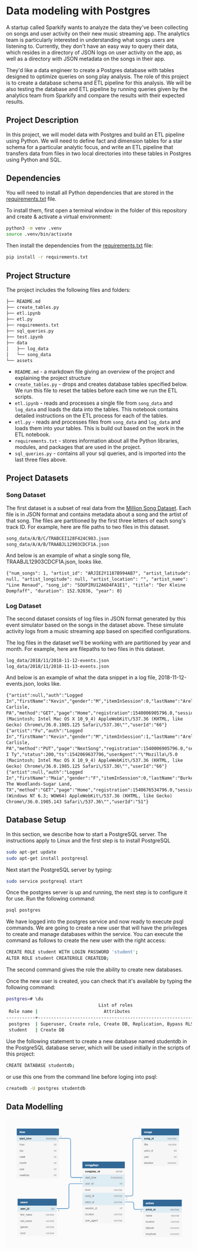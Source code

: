 # Data modeling with Postgres
A startup called Sparkify wants to analyze the data they've been collecting on songs and user activity on their new music streaming app. The analytics team is particularly interested in understanding what songs users are listening to. Currently, they don't have an easy way to query their data, which resides in a directory of JSON logs on user activity on the app, as well as a directory with JSON metadata on the songs in their app.

They'd like a data engineer to create a Postgres database with tables designed to optimize queries on song play analysis. The role of this project is to create a database schema and ETL pipeline for this analysis. We will be also testing the database and ETL pipeline by running queries given by the analytics team from Sparkify and compare the results with their expected results.

## Project Description
In this project, we will model data with Postgres and build an ETL pipeline using Python. We will need to define fact and dimension tables for a star schema for a particular analytic focus, and write an ETL pipeline that transfers data from files in two local directories into these tables in Postgres using Python and SQL.

## Dependencies

You will need to install all Python dependencies that are stored in the [requirements.txt](requirements.txt) file. 

To install them, first open a terminal window in the folder of this repository and create & activate a virtual environment: 

```bash
python3 -m venv .venv
source .venv/bin/activate
```

Then install the dependencies from the [requirements.txt](requirements.txt) file:

```bash
pip install -r requirements.txt 
```

## Project Structure
The project includes the following files and folders:

```
├── README.md
├── create_tables.py
├── etl.ipynb
├── etl.py
├── requirements.txt
├── sql_queries.py
├── test.ipynb
├── data
│   ├── log_data
│   └── song_data
└── assets
```

- `README.md` - a markdown file giving an overview of the project and explaining the project structure
- `create_tables.py` - drops and creates database tables specified below. We run this file to reset the tables before each time we run the ETL scripts.
- `etl.ipynb` - reads and processes a single file from `song_data` and `log_data` and loads the data into the tables. This notebook contains detailed instructions on the ETL process for each of the tables.
- `etl.py` - reads and processes files from `song_data` and `log_data` and loads them into your tables. This is build out based on the work in the ETL notebook.
- `requirements.txt` - stores information about all the Python libraries, modules, and packages that are used in the  project. 
- `sql_queries.py` - contains all your sql queries, and is imported into the last three files above.


## Project Datasets

### Song Dataset
The first dataset is a subset of real data from the [Million Song Dataset](http://millionsongdataset.com/). Each file is in JSON format and contains metadata about a song and the artist of that song. The files are partitioned by the first three letters of each song's track ID. For example, here are file paths to two files in this dataset.

```
song_data/A/B/C/TRABCEI128F424C983.json
song_data/A/A/B/TRAABJL12903CDCF1A.json
```

And below is an example of what a single song file, TRAABJL12903CDCF1A.json, looks like.

```
{"num_songs": 1, "artist_id": "ARJIE2Y1187B994AB7", "artist_latitude": null, "artist_longitude": null, "artist_location": "", "artist_name": "Line Renaud", "song_id": "SOUPIRU12A6D4FA1E1", "title": "Der Kleine Dompfaff", "duration": 152.92036, "year": 0}
```

### Log Dataset
The second dataset consists of log files in JSON format generated by this event simulator based on the songs in the dataset above. These simulate activity logs from a music streaming app based on specified configurations.

The log files in the dataset we'll be working with are partitioned by year and month. For example, here are filepaths to two files in this dataset.

```
log_data/2018/11/2018-11-12-events.json
log_data/2018/11/2018-11-13-events.json
```

And below is an example of what the data snippet in a log file, 2018-11-12-events.json, looks like.

```
{"artist":null,"auth":"Logged In","firstName":"Kevin","gender":"M","itemInSession":0,"lastName":"Arellano","length":null,"level":"free","location":"Harrisburg-Carlisle, PA","method":"GET","page":"Home","registration":1540006905796.0,"sessionId":514,"song":null,"status":200,"ts":1542069417796,"userAgent":"\"Mozilla\/5.0 (Macintosh; Intel Mac OS X 10_9_4) AppleWebKit\/537.36 (KHTML, like Gecko) Chrome\/36.0.1985.125 Safari\/537.36\"","userId":"66"}
{"artist":"Fu","auth":"Logged In","firstName":"Kevin","gender":"M","itemInSession":1,"lastName":"Arellano","length":280.05832,"level":"free","location":"Harrisburg-Carlisle, PA","method":"PUT","page":"NextSong","registration":1540006905796.0,"sessionId":514,"song":"Ja I Ty","status":200,"ts":1542069637796,"userAgent":"\"Mozilla\/5.0 (Macintosh; Intel Mac OS X 10_9_4) AppleWebKit\/537.36 (KHTML, like Gecko) Chrome\/36.0.1985.125 Safari\/537.36\"","userId":"66"}
{"artist":null,"auth":"Logged In","firstName":"Maia","gender":"F","itemInSession":0,"lastName":"Burke","length":null,"level":"free","location":"Houston-The Woodlands-Sugar Land, TX","method":"GET","page":"Home","registration":1540676534796.0,"sessionId":510,"song":null,"status":200,"ts":1542071524796,"userAgent":"\"Mozilla\/5.0 (Windows NT 6.3; WOW64) AppleWebKit\/537.36 (KHTML, like Gecko) Chrome\/36.0.1985.143 Safari\/537.36\"","userId":"51"}
```



## Database Setup

In this section, we describe how to start a PostgreSQL server. The instructions apply to Linux and the first step is to install PostgreSQL

```bash
sudo apt-get update
sudo apt-get install postgresql
```

Next start the PostgreSQL server by typing:

```bash
sudo service postgresql start
```

Once the postgres server is up and running, the next step is to configure it for use. Run the following command:

```bash
psql postgres
```

We have logged into the postgres service and now ready to execute psql commands. We are going to create a new user that will have the privileges to create and manage databases within the service. You can execute the command as follows to create the new user with the right access:

```bash
CREATE ROLE student WITH LOGIN PASSWORD 'student';
ALTER ROLE student CREATEROLE CREATEDB;
```

The second command gives the role the ability to create new databases.

Once the new user is created, you can check that it's available by typing the following command:

```bash
postgres=# \du
                                   List of roles
 Role name |                         Attributes                         | Member of 
-----------+------------------------------------------------------------+-----------
 postgres  | Superuser, Create role, Create DB, Replication, Bypass RLS | {}
 student   | Create DB                                                  | {}
```

Use the following statement to create a new database named studentdb in the PostgreSQL database server, which will be used initially in the scripts of this project:

```bash
CREATE DATABASE studentdb;
```

or use this one from the command line before loging into psql:

```bash
createdb -U postgres studentdb
```

## Data Modelling

<img src="./assets/database_schema.png">
